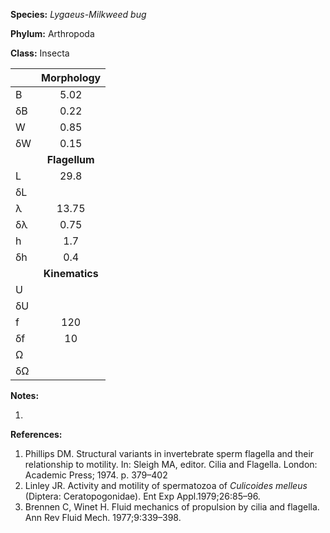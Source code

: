 **Species:** *Lygaeus-Milkweed bug*

**Phylum:** Arthropoda

**Class:** Insecta

|    | **Morphology** |
|:-- | :------------: |
| B  | 5.02 |
| δB | 0.22 |
| W  | 0.85 |
| δW | 0.15 |
|    | **Flagellum** |
| L  | 29.8 |
| δL |  |
| λ  | 13.75 |
| δλ | 0.75 |
| h  | 1.7 |
| δh | 0.4 |
|    | **Kinematics** |
| U  |  |
| δU |  |
| f  | 120 |
| δf | 10 |
| Ω  |  |
| δΩ |  |

**Notes:**

1.

**References:**

1. Phillips DM.  Structural variants in invertebrate sperm flagella and their relationship to motility.  In:  Sleigh MA, editor. Cilia and Flagella. London:  Academic Press; 1974. p. 379–402
1. Linley JR.  Activity and motility of spermatozoa of *Culicoides melleus* (Diptera:  Ceratopogonidae).  Ent Exp Appl.1979;26:85–96.
1. Brennen C, Winet H.  Fluid mechanics of propulsion by cilia and flagella.  Ann Rev Fluid Mech. 1977;9:339–398.
